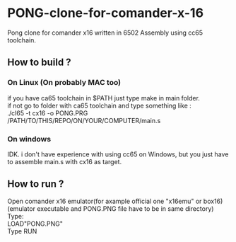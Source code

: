# PONG-clone-for-comander-x-16
Pong clone for comander x16 written in 6502 Assembly using cc65 toolchain.<br>
<h2>How to build ?</h2>
<h3>On Linux (On probably MAC too) </h3>
if you have ca65 toolchain in $PATH just type make in main folder.<br>
if not go to folder with ca65 toolchain and type something like :<br>
./cl65 -t cx16 -o PONG.PRG /PATH/TO/THIS/REPO/ON/YOUR/COMPUTER/main.s<br>
<h3> On windows </h3>
IDK. i don't have experience with using cc65 on Windows, but you just have to assemble main.s with cx16 as target.<br>

<h2>How to run ?</h2>
Open comander x16  emulator(for axample official one "x16emu" or box16) (emulator executable and PONG.PNG file have to be in same directory)<br>
Type:<br>
LOAD"PONG.PNG"<br>
Type RUN<br>


